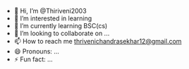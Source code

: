 - 👋 Hi, I’m @Thiriveni2003
- 👀 I’m interested in learning
- 🌱 I’m currently learning BSC(cs)
- 💞️ I’m looking to collaborate on ...
- 📫 How to reach me thrivenichandrasekhar12@gmail.com
- 😄 Pronouns: ...
- ⚡ Fun fact: ...

<!---
Thiriveni2003/Thiriveni2003 is a ✨ special ✨ repository because its `README.md` (this file) appears on your GitHub profile.
You can click the Preview link to take a look at your changes.
--->
